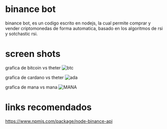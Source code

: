 # binance bot
binance bot, es un codigo escrito en nodejs, la cual permite comprar y vender criptomonedas de forma automatica, basado en los algoritmos de rsi y sotchastic rsi.

# screen shots
grafica de bitcoin vs theter
![btc](https://user-images.githubusercontent.com/41095555/146663954-3acb0530-fb33-4409-8521-944b1f8f7068.png)

grafica de cardano vs theter
![ada](https://user-images.githubusercontent.com/41095555/146663956-b418c368-552e-4197-8b4b-6b5e71babc06.png)

grafica de mana vs mana
![MANA](https://user-images.githubusercontent.com/41095555/146663958-b7cde465-b404-4075-900e-d8330e02a457.png)

# links recomendados
https://www.npmjs.com/package/node-binance-api
